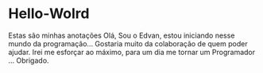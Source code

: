 # Hello-Wolrd
Estas são minhas anotações
Olá, Sou  o Edvan, estou iniciando nesse mundo da programação... 
Gostaria muito da colaboração de  quem poder ajudar. 
Irei me esforçar ao  máximo, para um dia me tornar um Programador ... 
Obrigado.
